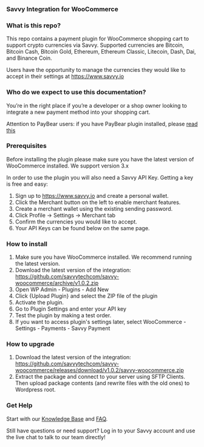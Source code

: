 
<h3>Savvy Integration for WooCommerce</h3>

<h3>What is this repo?</h3>
This repo contains a payment plugin for WooCommerce shopping cart to support crypto currencies via Savvy. Supported currencies are Bitcoin, Bitcoin Cash, Bitcoin Gold, Ethereum, Ethereum Classic, Litecoin, Dash, Dai, and Binance Coin.

Users have the opportunity to manage the currencies they would like to accept in their settings at https://www.savvy.io

<h3>Who do we expect to use this documentation?</h3>
You’re in the right place if you’re a developer or a shop owner looking to integrate a new payment method into your shopping cart.

Attention to PayBear users: if you have PayBear plugin installed, please [read this](https://github.com/savvytechcom/savvy-samples/wiki/Upgrading-from-V2-to-V3)

<h3>Prerequisites</h3>
Before installing the plugin please make sure you have the latest version of WooCommerce installed. We support version 3.x

In order to use the plugin you will also need a Savvy API Key. Getting a key is free and easy:

 1. Sign up to https://www.savvy.io and create a personal wallet.
 2. Click the Merchant button on the left to enable merchant features.
 3. Create a merchant wallet using the existing sending password.
 4. Click Profile -> Settings -> Merchant tab
 5. Confirm the currencies you would like to accept.
 6. Your API Keys can be found below on the same page.
 
<h3>How to install</h3>

 1. Make sure you have WooCommerce installed. We recommend running the latest version.
 2. Download the latest version of the integration: https://github.com/savvytechcom/savvy-woocommerce/archive/v1.0.2.zip
 3. Open WP Admin - Plugins - Add New
 4. Click {Upload Plugin} and select the ZIP file of the plugin
 5. Activate the plugin.
 6. Go to Plugin Settings and enter your API key
 7. Test the plugin by making a test order.
 8. If you want to access plugin's settings later, select WooCommerce - Settings - Payments - Savvy Payment
 
 <h3>How to upgrade</h3>

1. Download the latest version of the integration: https://github.com/savvytechcom/savvy-woocommerce/releases/download/v1.0.2/savvy-woocommerce.zip
2. Extract the package and connect to your server using SFTP Clients. Then upload package contents (and rewrite files with the old ones) to Wordpress root.

<h3>Get Help</h3>
Start with our <a href="https://help.savvy.io">Knowledge Base</a> and <a href="https://help.savvy.io/frequently-asked-questions">FAQ</a>.

Still have questions or need support? Log in to your Savvy account and use the live chat to talk to our team directly!
